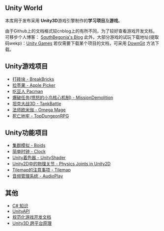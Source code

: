 ## Unity World
本库用于发布采用 **Unity3D**游戏引擎制作的**学习项目**及**游戏**。

由于Github上的文档格式较cnblog上的有所不同，为了较好查看游戏开发文档，可移步个人博客： [SouthBegonia's  Blog](https://www.cnblogs.com/SouthBegonia/)
此外，大部分游戏的试玩下载地址(提取码wekp)：[Unity Games](https://pan.baidu.com/s/1YhGINK1zqLKmD6bp1C29tA)
若仅需要下载某个项目的文档，可采用 [DownGit](https://github.com/MinhasKamal/DownGit) 方法下载。

## Unity游戏项目

- [打砖块 - BreakBricks](https://github.com/SouthBegonia/UnityWorld/tree/master/BreakBricks)
- [捡苹果 - Apple Picker](https://github.com/SouthBegonia/UnityWorld/tree/master/ApplePicker)
- [吃豆人 Pacman](https://github.com/SouthBegonia/UnityWorld/tree/master/Pacman)
- [爆破任务(愤怒的小鸟核心机制) - MissionDemolition](https://github.com/SouthBegonia/UnityWorld/tree/master/MissionDemolition)
- [坦克大战3D - TankBattle](https://github.com/SouthBegonia/UnityWorld/tree/master/TankBattle)
- [法师欧米伽 - Omega Mage](https://github.com/SouthBegonia/UnityWorld/tree/master/Omega%20Mage)
- [死亡地牢 - TopDungeonRPG](https://github.com/SouthBegonia/UnityWorld/tree/master/TopDungeonRPG)

## Unity功能项目

- [集群模拟 - Boids](https://github.com/SouthBegonia/UnityWorld/tree/master/Boids)
- [简单时钟 - Clock](https://github.com/SouthBegonia/UnityWorld/tree/master/Clock)
- [Unity着色器 - UnityShader](https://github.com/SouthBegonia/UnityWorld/tree/master/Unity%20Shader)
- [Unity2D中的物理关节 - Physics Joints in Unity2D](https://github.com/SouthBegonia/UnityWorld/tree/master/Physics%20Joints%20in%20Unity2D)
- [Tilemap的注意事项 - Tilemap](https://github.com/SouthBegonia/UnityWorld/tree/master/Tilemap)
- [音频管理系统 - AudioPlay](https://github.com/SouthBegonia/UnityWorld/AudioPlay)

## 其他

- [C# 知识](https://github.com/SouthBegonia/UnityWorld/tree/master/Csharp)
- [UnityAPI](https://github.com/SouthBegonia/UnityWorld/tree/master/UnityAPI)
- [规范化游戏开发文档](https://github.com/SouthBegonia/UnityWorld/blob/master/Standardized%20Game%20Development.md)
- [Unity3D 跨平台原理](https://github.com/SouthBegonia/UnityWorld/blob/master/How%20Unity3D%20operate%20on%20various%20platforms.md)